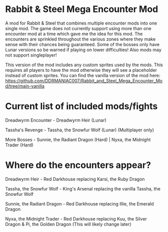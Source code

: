 # Rabbit &amp; Steel Mega Encounter Mod
A mod for Rabbit &amp; Steel that combines multiple encounter mods into one single mod. The game does not currently support using more than one encounter mod at a time which gave me the idea for this mod. The encounters are sprinkled throughout the various zones where they make sense with their chances being guaranteed. Some of the bosses only have Lunar versions so be warned if playing on lower difficulties! Also mods may not support singleplayer!

This version of the mod includes any custom sprites used by the mods. This requires all players to have the mod otherwise they will see a placeholder instead of custom sprites. 
You can find the vanilla version of the mod here:
https://github.com/DDRMANIAC007/Rabbit_and_Steel_Mega_Encounter_Mod/tree/main-vanilla

# Current list of included mods/fights

Dreadwyrm Encounter - Dreadwyrm Heir (Lunar)

Tassha's Revenge - Tassha, the Snowfur Wolf (Lunar) (Multiplayer only)

More Bosses - Sunnie, the Radiant Dragon (Hard) | Nyxa, the Midnight Trader (Hard)

# Where do the encounters appear?

Dreadwyrm Heir - Red Darkhouse replacing Karsi, the Ruby Dragon

Tassha, the Snowfur Wolf - King's Arsenal replacing the vanilla Tassha, the Snowfur Wolf

Sunnie, the Radiant Dragon - Red Darkhouse replacing Illie, the Emerald Dragon

Nyxa, the Midnight Trader - Red Darkhouse replacing Kuu, the Silver Dragon &amp; Pi, the Golden Dragon (This will likely change later)
